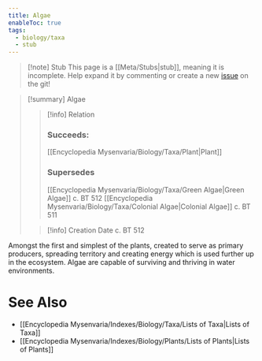 ```yaml
---
title: Algae
enableToc: true
tags:
  - biology/taxa
  - stub
---
```


> [!note] Stub
> This page is a [[Meta/Stubs|stub]], meaning it is incomplete. Help expand it by commenting or create a new [issue](https://github.com/RagtimeGal/quartz--encyclopedia-mysenvaria/issues/new/choose) on the git!


> [!summary] Algae
> > [!info] Relation
> > ### Succeeds:
> > [[Encyclopedia Mysenvaria/Biology/Taxa/Plant|Plant]]
> > ### Supersedes 
> > [[Encyclopedia Mysenvaria/Biology/Taxa/Green Algae|Green Algae]] c. BT 512
> > [[Encyclopedia Mysenvaria/Biology/Taxa/Colonial Algae|Colonial Algae]] c. BT 511
>
> > [!info] Creation Date
> > c. BT 512

Amongst the first and simplest of the plants, created to serve as primary producers, spreading territory and creating energy which is used further up in the ecosystem. Algae are capable of surviving and thriving in water environments.

# See Also
- [[Encyclopedia Mysenvaria/Indexes/Biology/Taxa/Lists of Taxa|Lists of Taxa]]
- [[Encyclopedia Mysenvaria/Indexes/Biology/Plants/Lists of Plants|Lists of Plants]]
